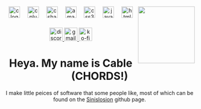 ###

<img align="right" height="150" width="150" src="https://cablechords.com/boing168-64-200.gif"  />

###

<div align="center">
  <img src="https://skillicons.dev/icons?i=c" height="30" alt="c logo"  />
  <img width="12" />
  <img src="https://skillicons.dev/icons?i=cpp" height="30" alt="cplusplus logo"  />
  <img width="12" />
  <img src="https://skillicons.dev/icons?i=cs" height="30" alt="csharp logo"  />
  <img width="12" />
  <img src="https://skillicons.dev/icons?i=aws" height="30" alt="amazonwebservices logo"  />
  <img width="12" />
  <img src="https://skillicons.dev/icons?i=css" height="30" alt="css3 logo"  />
  <img width="12" />
  <img src="https://skillicons.dev/icons?i=js" height="30" alt="javascript logo"  />
  <img width="12" />
  <img src="https://cdn.simpleicons.org/html5/E34F26" height="30" alt="html5 logo"  />
</div>

###

<div align="center">
  <a href="https://www.discord.com/invite/bmX4NNfcPJ" target="_blank">
    <img src="https://img.shields.io/static/v1?message=Sinislosion%20Discord&logo=discord&label=&color=7289DA&logoColor=white&labelColor=&style=for-the-badge" height="35" alt="discord logo"  />
  </a>
  <a href="mialto:jessie@sinislosion.net" target="_blank">
    <img src="https://img.shields.io/static/v1?message=Contact&logo=gmail&label=&color=D14836&logoColor=white&labelColor=&style=for-the-badge" height="35" alt="gmail logo"  />
  </a>
  <a href="https://www.ko-fi.com/jessieproductions" target="_blank">
    <img src="https://img.shields.io/static/v1?message=Ko-fi&logo=ko-fi&label=&color=F16061&logoColor=white&labelColor=&style=for-the-badge" height="35" alt="ko-fi logo"  />
  </a>
</div>

<div align="center">
  <h1 style="text-align:center;">Heya. My name is Cable (CHORDS!)</h1>
  <p>I make little peices of software that some people like, most of which can be found on the <a href="https://www.github.com/Sinislosion">Sinislosion</a> github page.</p>
</div>

